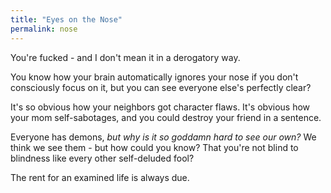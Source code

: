 ```yaml
---
title: "Eyes on the Nose"
permalink: nose
---
```


You're fucked - and I don't mean it in a derogatory way.

You know how your brain automatically ignores your nose if you don't consciously focus on it, but you can see everyone else's perfectly clear?

It's so obvious how your neighbors got character flaws. It's obvious how your mom self-sabotages, and you could destroy your friend in a sentence.

Everyone has demons, *but why is it so goddamn hard to see our own?* We think we see them - but how could you know? That you're not blind to blindness like every other self-deluded fool?

The rent for an examined life is always due.

